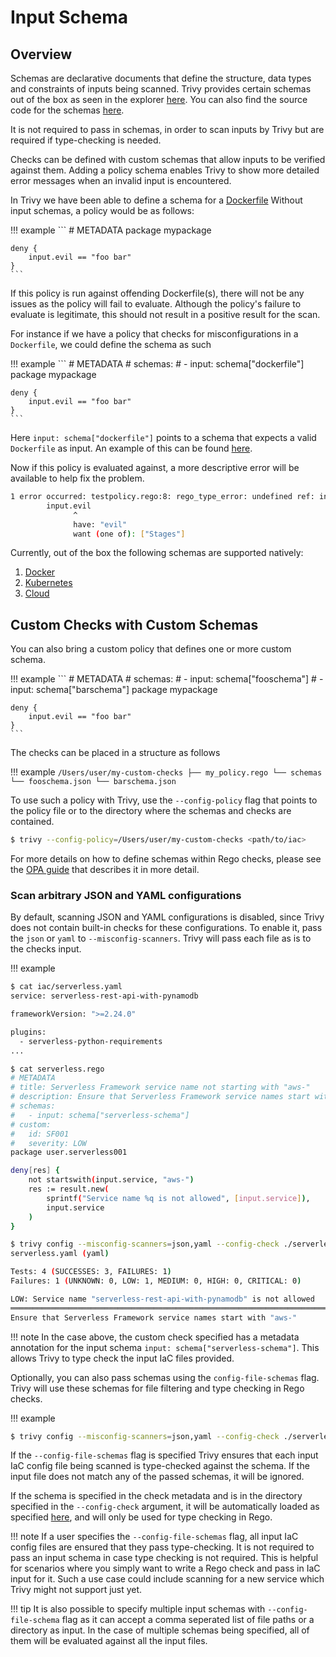 # Input Schema

## Overview

Schemas are declarative documents that define the structure, data types and constraints of inputs being scanned. Trivy provides certain schemas out of the box as seen in the explorer [here](https://aquasecurity.github.io/trivy-schemas/). You can also find the source code for the schemas [here](https://github.com/aquasecurity/trivy/tree/main/pkg/iac/rego/schemas).

It is not required to pass in schemas, in order to scan inputs by Trivy but are required if type-checking is needed. 

Checks can be defined with custom schemas that allow inputs to be verified against them. Adding a policy schema
enables Trivy to show more detailed error messages when an invalid input is encountered.

In Trivy we have been able to define a schema for a [Dockerfile](https://github.com/aquasecurity/trivy/tree/main/pkg/iac/rego/schemas)
Without input schemas, a policy would be as follows:

!!! example
    ```
    # METADATA
    package mypackage

    deny {
        input.evil == "foo bar"
    }
    ```

If this policy is run against offending Dockerfile(s), there will not be any issues as the policy will fail to evaluate.
Although the policy's failure to evaluate is legitimate, this should not result in a positive result for the scan.

For instance if we have a policy that checks for misconfigurations in a `Dockerfile`, we could define the
schema as such

!!! example
    ```
    # METADATA
    # schemas:
    # - input: schema["dockerfile"]
    package mypackage
    
    deny {
        input.evil == "foo bar"
    }
    ```

Here `input: schema["dockerfile"]` points to a schema that expects a valid `Dockerfile` as input. An example of this
can be found [here](https://github.com/aquasecurity/trivy/blob/main/pkg/iac/rego/schemas/dockerfile.json).

Now if this policy is evaluated against, a more descriptive error will be available to help fix the problem.

```bash
1 error occurred: testpolicy.rego:8: rego_type_error: undefined ref: input.evil
        input.evil
              ^
              have: "evil"
              want (one of): ["Stages"]
```

Currently, out of the box the following schemas are supported natively:

1. [Docker](https://github.com/aquasecurity/trivy/blob/main/pkg/iac/rego/schemas/dockerfile.json)
2. [Kubernetes](https://github.com/aquasecurity/trivy/blob/main/pkg/iac/rego/schemas/kubernetes.json)
3. [Cloud](https://github.com/aquasecurity/trivy/blob/main/pkg/iac/rego/schemas/cloud.json)


## Custom Checks with Custom Schemas

You can also bring a custom policy that defines one or more custom schema. 

!!! example
    ```
    # METADATA
    # schemas:
    # - input: schema["fooschema"]
    # - input: schema["barschema"]
    package mypackage
    
    deny {
        input.evil == "foo bar"
    }
    ```

The checks can be placed in a structure as follows

!!! example
    ```
    /Users/user/my-custom-checks
    ├── my_policy.rego
    └── schemas
        └── fooschema.json
        └── barschema.json
    ```

To use such a policy with Trivy, use the `--config-policy` flag that points to the policy file or to the directory where the schemas and checks are contained.

```bash
$ trivy --config-policy=/Users/user/my-custom-checks <path/to/iac>
```

For more details on how to define schemas within Rego checks, please see the [OPA guide](https://www.openpolicyagent.org/docs/latest/policy-language/#schema-annotations) that describes it in more detail.

### Scan arbitrary JSON and YAML configurations
By default, scanning JSON and YAML configurations is disabled, since Trivy does not contain built-in checks for these configurations. To enable it, pass the `json` or `yaml` to `--misconfig-scanners`. Trivy will pass each file as is to the checks input.


!!! example
```bash
$ cat iac/serverless.yaml
service: serverless-rest-api-with-pynamodb

frameworkVersion: ">=2.24.0"

plugins:
  - serverless-python-requirements
...

$ cat serverless.rego
# METADATA
# title: Serverless Framework service name not starting with "aws-"
# description: Ensure that Serverless Framework service names start with "aws-"
# schemas:
#   - input: schema["serverless-schema"]
# custom:
#   id: SF001
#   severity: LOW
package user.serverless001

deny[res] {
    not startswith(input.service, "aws-")
    res := result.new(
        sprintf("Service name %q is not allowed", [input.service]),
        input.service
    )
}

$ trivy config --misconfig-scanners=json,yaml --config-check ./serverless.rego --check-namespaces user ./iac
serverless.yaml (yaml)

Tests: 4 (SUCCESSES: 3, FAILURES: 1)
Failures: 1 (UNKNOWN: 0, LOW: 1, MEDIUM: 0, HIGH: 0, CRITICAL: 0)

LOW: Service name "serverless-rest-api-with-pynamodb" is not allowed
═════════════════════════════════════════════════════════════════════════════════════════════════════════
Ensure that Serverless Framework service names start with "aws-"
```

!!! note
In the case above, the custom check specified has a metadata annotation for the input schema `input: schema["serverless-schema"]`. This allows Trivy to type check the input IaC files provided.

Optionally, you can also pass schemas using the `config-file-schemas` flag. Trivy will use these schemas for file filtering and type checking in Rego checks.

!!! example
```bash
$ trivy config --misconfig-scanners=json,yaml --config-check ./serverless.rego --check-namespaces user --config-file-schemas ./serverless-schema.json ./iac
```

If the `--config-file-schemas` flag is specified Trivy ensures that each input IaC config file being scanned is type-checked against the schema. If the input file does not match any of the passed schemas, it will be ignored.

If the schema is specified in the check metadata and is in the directory specified in the `--config-check` argument, it will be automatically loaded as specified [here](./custom/schema.md#custom-checks-with-custom-schemas), and will only be used for type checking in Rego.

!!! note
If a user specifies the `--config-file-schemas` flag, all input IaC config files are ensured that they pass type-checking. It is not required to pass an input schema in case type checking is not required. This is helpful for scenarios where you simply want to write a Rego check and pass in IaC input for it. Such a use case could include scanning for a new service which Trivy might not support just yet.

!!! tip
It is also possible to specify multiple input schemas with `--config-file-schema` flag as it can accept a comma seperated list of file paths or a directory as input. In the case of multiple schemas being specified, all of them will be evaluated against all the input files.


